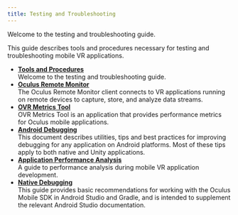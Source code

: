 ```yaml
---
title: Testing and Troubleshooting
---
```

Welcome to the testing and troubleshooting guide. 

This guide describes tools and procedures necessary for testing and troubleshooting mobile VR applications.

* **[Tools and Procedures](/documentation/mobilesdk/latest/concepts/book-ovr-test/)**  
Welcome to the testing and troubleshooting guide.
* **[Oculus Remote Monitor](/documentation/mobilesdk/latest/concepts/mobile-remote-monitor/#mobile-remote-monitor)**  
The Oculus Remote Monitor client connects to VR applications running on remote devices to capture, store, and analyze data streams.
* **[OVR Metrics Tool](/documentation/mobilesdk/latest/concepts/mobile-ovrmetricstool/)**  
OVR Metrics Tool is an application that provides performance metrics for Oculus mobile applications.
* **[Android Debugging](/documentation/mobilesdk/latest/concepts/book-anddebug/)**  
This document describes utilities, tips and best practices for improving debugging for any application on Android platforms. Most of these tips apply to both native and Unity applications.
* **[Application Performance Analysis](/documentation/mobilesdk/latest/concepts/book-perfanalysis/)**  
A guide to performance analysis during mobile VR application development. 
* **[Native Debugging](/documentation/mobilesdk/latest/concepts/book-android-studio-debugging/)**  
This guide provides basic recommendations for working with the Oculus Mobile SDK in Android Studio and Gradle, and is intended to supplement the relevant Android Studio documentation. 
